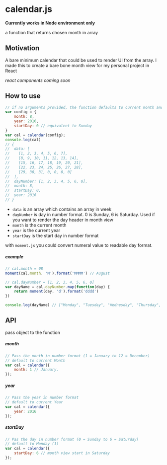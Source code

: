 # calendar.js

**Currently works in Node environment only**

a function that returns chosen month in array

## Motivation
A bare minimum calendar that could be used to render UI from the array. I made this to create a bare bone month view for my personal project in React

*react components coming soon*

## How to use
```javascript
// if no arguments provided, the function defaults to current month and year
var config = {
	month: 8,
	year: 2016,
	startDay: 0 // equivalent to Sunday
}
var cal = calendar(config);
console.log(cal)
// {
//  data: [
//    [1, 2, 3, 4, 5, 6, 7],
//    [8, 9, 10, 11, 12, 13, 14],
//    [15, 16, 17, 18, 19, 20, 21],
//    [22, 23, 24, 25, 26, 27, 28],
//    [29, 30, 31, 0, 0, 0, 0]
//  ],
//  dayNumber: [1, 2, 3, 4, 5, 6, 0],
//  month: 8,
//  startDay: 0,
//  year: 2016
// }
```

- `data` is an array which contains an array in week
- `dayNumber` is day in number format. 0 is Sunday, 6 is Saturday. Used if you want to render the day header in month view
- `month` is the current month
- `year` is the current year
- `startDay` is the start day in number format

with `moment.js` you could convert numeral value to readable day format.

##### example
```javascript
// cal.month = 08
moment(cal.month, 'M').format('MMMM') // August

// cal.dayNumber = [1, 2, 3, 4, 5, 6, 0]
var dayName = cal.dayNumber.map(function(day) {
	return moment(day, 'd').format('dddd')
})

console.log(dayName) // ["Monday", "Tuesday", "Wednesday", "Thursday", "Friday", "Saturday", "Sunday"]
```


## API
pass object to the function

##### month
```javascript
// Pass the month in number format (1 = January to 12 = December)
// default to current Month
var cal = calendar({
	month: 1 // January.
});
```

##### year
```javascript
// Pass the year in number format
// default to current Year
var cal = calendar({
	year: 2016
});
```

##### startDay
```javascript
// Pas the day in number format (0 = Sunday to 6 = Saturday)
// default to Monday (1)
var cal = calendar({
	startDay: 6 // month view start in Saturday
});
```
